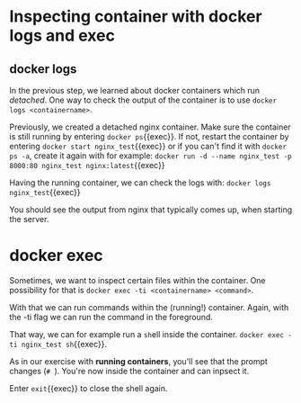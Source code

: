 # Inspecting container with docker logs and exec


## docker logs
In the previous step, we learned about docker containers which run *detached*.
One way to check the output of the container is to use `docker logs <containername>`. 

Previously, we created a detached nginx container. Make sure the container is still running by entering `docker ps`{{exec}}. If not, restart the container by entering `docker start nginx_test`{{exec}} or if you can't find it with `docker ps -a`, create it again with for example:
`docker run -d --name nginx_test -p 8000:80 nginx_test nginx:latest`{{exec}}

Having the running container, we can check the logs with:
`docker logs nginx_test`{{exec}}

You should see the output from nginx that typically comes up, when starting the server. 

# docker exec
Sometimes, we want to inspect certain files within the container. 
One possibility for that is `docker exec -ti <containername> <command>`.

With that we can run commands within the (running!) container. Again, with the -ti flag we can run the command in the foreground. 

That way, we can for example run a `sh`ell inside the container.
`docker exec -ti nginx_test sh`{{exec}}.

As in our exercise with **running containers**, you'll see that the prompt changes (`# `). 
You're now inside the container and can inpsect it. 

Enter `exit`{{exec}} to close the shell again. 